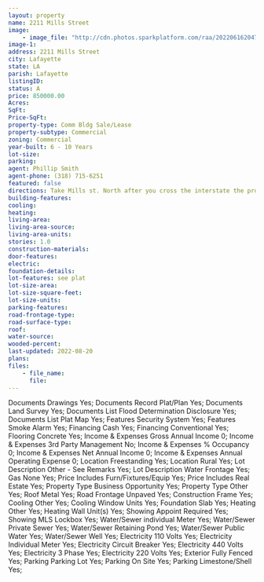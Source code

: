 ```yaml
---
layout: property
name: 2211 Mills Street 
image:
    - image_file: "http://cdn.photos.sparkplatform.com/raa/20220616204710875819000000.jpg"
image-1:
address: 2211 Mills Street
city: Lafayette
state: LA
parish: Lafayette
listingID: 
status: A
price: 850000.00
Acres: 
SqFt: 
Price-SqFt: 
property-type: Comm Bldg Sale/Lease
property-subtype: Commercial
zoning: Commercial
year-built: 6 - 10 Years
lot-size: 
parking: 
agent: Phillip Smith
agent-phone: (318) 715-6251
featured: false
directions: Take Mills st. North after you cross the interstate the property is 1.8 miles on the left.  Coming from Carencro take Gloria Switch turn left at the 4 way stop on Mills. Property will be on the right look for the Cajun X Cables sign at the road. Also if you enter Cajun X Cables on Google it will take you there.
building-features: 
cooling: 
heating: 
living-area: 
living-area-source: 
living-area-units: 
stories: 1.0
construction-materials: 
door-features: 
electric: 
foundation-details: 
lot-features: see plat
lot-size-area: 
lot-size-square-feet: 
lot-size-units: 
parking-features: 
road-frontage-type: 
road-surface-type: 
roof: 
water-source: 
wooded-percent: 
last-updated: 2022-08-20
plans: 
files:
    - file_name:
      file:
---
```

Documents	Drawings	Yes;
Documents	Record Plat/Plan	Yes;
Documents	Land Survey	Yes;
Documents List	Flood Determination Disclosure	Yes;
Documents List	Plat Map	Yes;
Features	Security System	Yes;
Features	Smoke Alarm	Yes;
Financing	Cash	Yes;
Financing	Conventional	Yes;
Flooring	Concrete	Yes;
Income & Expenses	Gross Annual Income	0;
Income & Expenses	3rd Party Management	No;
Income & Expenses	% Occupancy	0;
Income & Expenses	Net Annual Income	0;
Income & Expenses	Annual Operating Expense	0;
Location	Freestanding	Yes;
Location	Rural	Yes;
Lot Description	Other - See Remarks	Yes;
Lot Description	Water Frontage	Yes;
Gas	None	Yes;
Price Includes	Furn/Fixtures/Equip	Yes;
Price Includes	Real Estate	Yes;
Property Type	Business Opportunity	Yes;
Property Type	Other	Yes;
Roof	Metal	Yes;
Road Frontage	Unpaved	Yes;
Construction	Frame	Yes;
Cooling	Other	Yes;
Cooling	Window Units	Yes;
Foundation	Slab	Yes;
Heating	Other	Yes;
Heating	Wall Unit(s)	Yes;
Showing	Appoint Required	Yes;
Showing	MLS Lockbox	Yes;
Water/Sewer	individual Meter	Yes;
Water/Sewer	Private Sewer	Yes;
Water/Sewer	Retaining Pond	Yes;
Water/Sewer	Public Water	Yes;
Water/Sewer	Well	Yes;
Electricity	110 Volts	Yes;
Electricity	Individual Meter	Yes;
Electricity	Circuit Breaker	Yes;
Electricity	440 Volts	Yes;
Electricity	3 Phase	Yes;
Electricity	220 Volts	Yes;
Exterior	Fully Fenced	Yes;
Parking	Parking Lot	Yes;
Parking	On Site	Yes;
Parking	Limestone/Shell	Yes;

